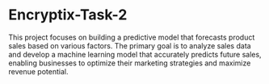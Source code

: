 # Encryptix-Task-2
This project focuses on building a predictive model that forecasts product sales based on various factors. The primary goal is to analyze sales data and develop a machine learning model that accurately predicts future sales, enabling businesses to optimize their marketing strategies and maximize revenue potential.
